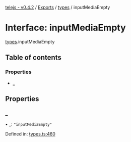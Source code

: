 [telejs - v0.4.2](../README.md) / [Exports](../modules.md) / [types](../modules/types.md) / inputMediaEmpty

# Interface: inputMediaEmpty

[types](../modules/types.md).inputMediaEmpty

## Table of contents

### Properties

- [\_](types.inputmediaempty.md#_)

## Properties

### \_

• **\_**: ``"inputMediaEmpty"``

Defined in: [types.ts:460](https://github.com/telejs/telejs/blob/64a8dcf/src/types.ts#L460)
